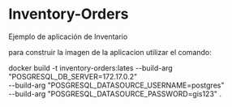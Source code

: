 # Inventory-Orders
Ejemplo de aplicación de Inventario



para construir la imagen de la aplicacion utilizar el comando:

docker build -t inventory-orders:lates --build-arg "POSGRESQL_DB_SERVER=172.17.0.2"  \
--build-arg "POSGRESQL_DATASOURCE_USERNAME=postgres" \
--build-arg "POSGRESQL_DATASOURCE_PASSWORD=gis123" .